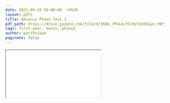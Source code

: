 ```yaml
---
date: 2023-09-20 00:00:00  +0530
layout: pdfs
title: Advance Phase Test 2
pdf_path: https://drive.google.com/file/d/1KBA_7Pkk4sf6lHyTGtKUwye-YWYjN1oM/preview?usp=drive_link
tags: first-year, mains, phase2
author: parthnikam
paginate: false
---
```


<iframe class="embed-pdf" src="{{ page.pdf_path }}#toolbar=0" seamless="seamless" scrolling="no" style="overflow:hidden"></iframe>

